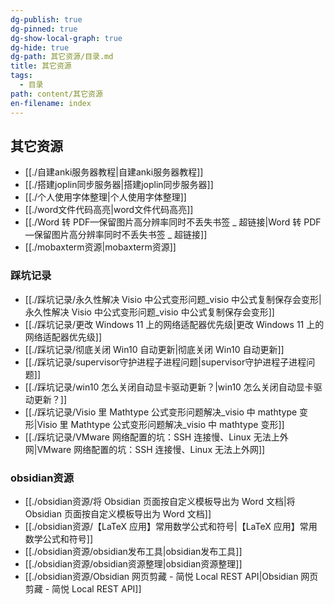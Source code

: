 ```yaml
---
dg-publish: true
dg-pinned: true
dg-show-local-graph: true
dg-hide: true
dg-path: 其它资源/目录.md
title: 其它资源
tags:
  - 目录
path: content/其它资源
en-filename: index
---
```

## 其它资源
- [[./自建anki服务器教程|自建anki服务器教程]]
- [[./搭建joplin同步服务器|搭建joplin同步服务器]]
- [[./个人使用字体整理|个人使用字体整理]]
- [[./word文件代码高亮|word文件代码高亮]]
- [[./Word 转 PDF—保留图片高分辨率同时不丢失书签 _ 超链接|Word 转 PDF—保留图片高分辨率同时不丢失书签 _ 超链接]]
- [[./mobaxterm资源|mobaxterm资源]]

### 踩坑记录
- [[./踩坑记录/永久性解决 Visio 中公式变形问题_visio 中公式复制保存会变形|永久性解决 Visio 中公式变形问题_visio 中公式复制保存会变形]]
- [[./踩坑记录/更改 Windows 11 上的网络适配器优先级|更改 Windows 11 上的网络适配器优先级]]
- [[./踩坑记录/彻底关闭 Win10 自动更新|彻底关闭 Win10 自动更新]]
- [[./踩坑记录/supervisor守护进程子进程问题|supervisor守护进程子进程问题]]
- [[./踩坑记录/win10 怎么关闭自动显卡驱动更新？|win10 怎么关闭自动显卡驱动更新？]]
- [[./踩坑记录/Visio 里 Mathtype 公式变形问题解决_visio 中 mathtype 变形|Visio 里 Mathtype 公式变形问题解决_visio 中 mathtype 变形]]
- [[./踩坑记录/VMware 网络配置的坑：SSH 连接慢、Linux 无法上外网|VMware 网络配置的坑：SSH 连接慢、Linux 无法上外网]]

### obsidian资源
- [[./obsidian资源/将 Obsidian 页面按自定义模板导出为 Word 文档|将 Obsidian 页面按自定义模板导出为 Word 文档]]
- [[./obsidian资源/【LaTeX 应用】常用数学公式和符号|【LaTeX 应用】常用数学公式和符号]]
- [[./obsidian资源/obsidian发布工具|obsidian发布工具]]
- [[./obsidian资源/obsidian资源整理|obsidian资源整理]]
- [[./obsidian资源/Obsidian 网页剪藏 - 简悦   Local REST API|Obsidian 网页剪藏 - 简悦   Local REST API]]

